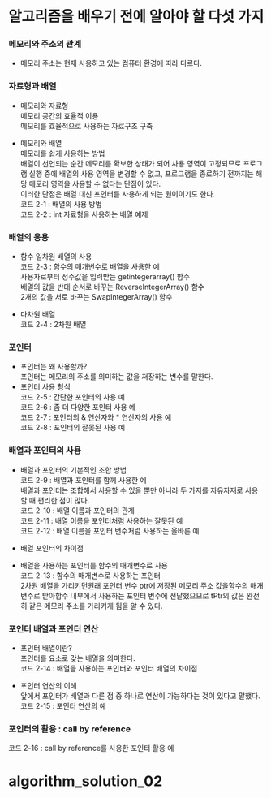 # 알고리즘을 배우기 전에 알아야 할 다섯 가지

### 메모리와 주소의 관계
- 메모리 주소는 현재 사용하고 있는 컴퓨터 환경에 따라 다르다.

### 자료형과 배열
- 메모리와 자료형  
메모리 공간의 효율적 이용  
메모리를 효율적으로 사용하는 자료구조 구축  

- 메모리와 배열  
메모리를 쉽게 사용하는 방법  
배열이 선언되는 순간 메모리를 확보한 상태가 되어 사용 영역이 고정되므로 프로그램 실행 중에 배열의 사용 영역을 변경할 수 없고, 프로그램을 종료하기 전까지는 해당 메모리 영역을 사용할 수 없다는 단점이 있다.  
이러한 단점은 배열 대신 포인터를 사용하게 되는 원이이기도 한다.  
코드 2-1 : 배열의 사용 방법  
코드 2-2 : int 자료형을 사용하는 배열 예제


### 배열의 응용
- 함수 일차원 배열의 사용  
코드 2-3 : 함수의 매개변수로 배열을 사용한 예  
사용자로부터 정수값을 입력받는 getintegerarray() 함수  
배열의 값을 반대 순서로 바꾸는 ReverseIntegerArray() 함수    
2개의 값을 서로 바꾸는 SwapIntegerArray() 함수  

-  다차원 배열  
코드 2-4 : 2차원 배열

### 포인터
- 포인터는 왜 사용할까?  
 포인터는 메모리의 주소를 의미하는 값을 저장하는 변수를 말한다.
 - 포인터 사용 형식  
 코드 2-5 : 간단한 포인터의 사용 예  
 코드 2-6 : 좀 더 다양한 포인터 사용 예  
 코드 2-7 : 포인터의 & 연산자와 * 연산자의 사용 예  
 코드 2-8 : 포인터의 잘못된 사용 예

 ### 배열과 포인터의 사용
 - 배열과 포인터의 기본적인 조합 방법  
 코드 2-9 : 배열과 포인터를 함께 사용한 예  
 배열과 포인터는 조합해서 사용할 수 있을 뿐만 아니라 두 가지를 자유자재로 사용할 때 편리한 점이 많다.  
 코드 2-10 : 배열 이름과 포인터의 관계  
 코드 2-11 : 배열 이름을 포인터처럼 사용하는 잘못된 예  
 코드 2-12 : 배열 이름을 포인터 변수처럼 사용하는 올바른 예  

 - 배열 포인터의 차이점

- 배열을 사용하는 포인터를 함수의 매개변수로 사용  
코드 2-13 : 함수의 매개변수로 사용하는 포인터  
2차원 배열을 가리키던원래 포인터 변수 ptr에 저장된 메모리 주소 값을함수의 매개변수로 받아함수 내부에서 사용하는 포인터 변수에 전달했으므로 tPtr의 값은 완전히 같은 메모리 주소를 가리키게 됨을 알 수 있다.  

### 포인터 배열과 포인터 연산  
- 포인터 배열이란?  
포인터를 요소로 갖는 배열을 의미한다.  
코드 2-14 : 배열을 사용하는 포인터와 포인터 배열의 차이점  

- 포인터 연산의 이해  
앞에서 포인터가 배열과 다른 점 중 하나로 연산이 가능하다는 것이 있다고 말했다.  
코드 2-15 : 포인터 연산의 예  

### 포인터의 활용 : call by reference  
코드 2-16 : call by reference를 사용한 포인터 활용 예  
# algorithm_solution_02
